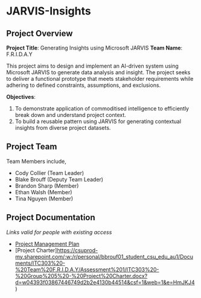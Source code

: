 # JARVIS-Insights
## Project Overview
**Project Title**: Generating Insights using Microsoft JARVIS
**Team Name**: F.R.I.D.A.Y

This project aims to design and implement an AI-driven system using Microsoft JARVIS to generate data analysis and insight. The project seeks to deliver a functional prototype that meets stakeholder requirements while adhering to defined constraints, assumptions, and exclusions.

**Objectives**:
1. To demonstrate application of commoditised intelligence to efficiently break down and understand project context.
2. To build a reusable pattern using JARVIS for generating contextual insights from diverse project datasets.


## Project Team 
Team Members include,
- Cody Collier (Team Leader)
- Blake Brouff (Deputy Team Leader)
- Brandon Sharp (Member)
- Ethan Walsh (Member)
- Tina Nguyen (Member)

## Project Documentation
*Links valid for people with existing access*
- [Project Management Plan](https://csuprod-my.sharepoint.com/:w:/r/personal/bbrouf01_student_csu_edu_au1/Documents/ITC303%20-%20Team%20F.R.I.D.A.Y/Assessment%201/ITC303%20-%20Group%205%20-%20Project%20Management%20Plan%20(Initial).docx?d=w8accb5a19a9e403a9c41d62b3726d72b&csf=1&web=1&e=zIzzHL)
- [Project Charter]https://csuprod-my.sharepoint.com/:w:/r/personal/bbrouf01_student_csu_edu_au1/Documents/ITC303%20-%20Team%20F.R.I.D.A.Y/Assessment%201/ITC303%20-%20Group%205%20-%20Project%20Charter.docx?d=w04393f03867446749d2b2e4130b44514&csf=1&web=1&e=HmJKJ4)


